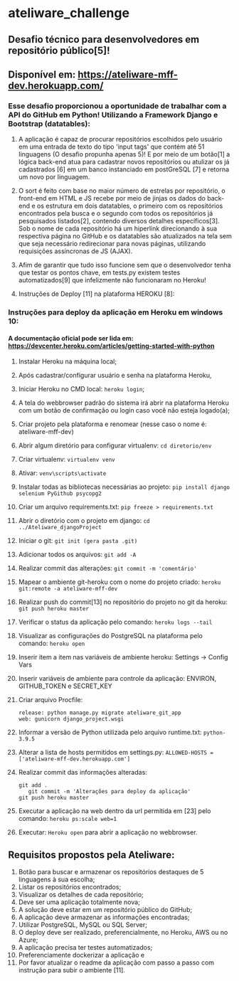 # ateliware_challenge

## Desafio técnico para desenvolvedores em repositório público[5]!

## Disponível em: https://ateliware-mff-dev.herokuapp.com/

### Esse desafio proporcionou a oportunidade de trabalhar com a API do GitHub em Python! Utilizando a Framework Django e Bootstrap (datatables):

1. A aplicação é capaz de procurar repositórios escolhidos pelo usuário em uma entrada de texto do tipo 'input tags' que contém até 51 linguagens (O desafio propunha apenas 5)! E por meio de um botão[1] a lógica back-end atua para cadastrar novos repositórios ou atulizar os já cadastrados [6] em um banco instanciado em postGreSQL [7] e retorna um novo por linguagem.

2. O sort é feito com base no maior número de estrelas por repositório, o front-end em HTML e JS recebe por meio de jinjas os dados do back-end e os estrutura em dois datatables, o primeiro com os repositórios encontrados pela busca e o segundo com todos os repositórios já pesquisados listados[2], contendo diversos detalhes específicos[3]. Sob o nome de cada repositório há um hiperlink direcionando à sua respectiva página no GitHub e os datatables são atualizados na tela sem que seja necessário redirecionar para novas páginas, utilizando requisições assíncronas de JS (AJAX).

3. Afim de garantir que tudo isso funcione sem que o desenvolvedor tenha que testar os pontos chave, em tests.py existem testes automatizados[9] que infelizmente não funcionaram no Heroku!

4. Instruções de Deploy [11] na plataforma HEROKU [8]:

### Instruções para deploy da aplicação em Heroku em windows 10:

#### A documentação oficial pode ser lida em: https://devcenter.heroku.com/articles/getting-started-with-python

1. Instalar Heroku na máquina local;
2. Após cadastrar/configurar usuário e senha na plataforma Heroku,
3. Iniciar Heroku no CMD local: ```heroku login```;
4. A tela do webbrowser padrão do sistema irá abrir na plataforma Heroku com um botão de confirmação ou login caso você não esteja logado(a);
5. Criar projeto pela plataforma e renomear (nesse caso o nome é: ateliware-mff-dev)
6. Abrir algum diretório para configurar virtualenv: ```cd diretorio/env```
7. Criar virtualenv: ```virtualenv venv```
8. Ativar: ```venv\scripts\activate```
9. Instalar todas as bibliotecas necessárias ao projeto:
	```pip install django selenium PyGithub psycopg2```
10. Criar um arquivo requirements.txt: ```pip freeze > requirements.txt```
11. Abrir o diretório com o projeto em django: ```cd ../Ateliware_djangoProject```
12. Iniciar o git: ```git init (gera pasta .git)```
13. Adicionar todos os arquivos: ```git add -A```
14. Realizar commit das alterações: ```git commit -m 'comentário'```
15. Mapear o ambiente git-heroku com o nome do projeto criado: ```heroku git:remote -a ateliware-mff-dev```
16. Realizar push do commit[13] no repositório do projeto no git da heroku: ```git push heroku master```
17. Verificar o status da aplicação pelo comando: ```heroku logs --tail```
18. Visualizar as configurações do PostgreSQL na plataforma pelo comando: ```heroku open```
19. Inserir item a item nas variáveis de ambiente heroku: Settings -> Config Vars
20. Inserir variáveis de ambiente para controle da aplicação: ENVIRON, GITHUB_TOKEN e SECRET_KEY
21. Criar arquivo Procfile:
	```
    release: python manage.py migrate ateliware_git_app
    web: gunicorn django_project.wsgi
    ```
22. Informar a versão de Python utilizada pelo arquivo runtime.txt: 
	```python-3.9.5```
23. Alterar a lista de hosts permitidos em settings.py: ```ALLOWED-HOSTS = ['ateliware-mff-dev.herokuapp.com'] ```
24. Realizar commit das informações alteradas: 
	```
    git add .
	   git commit -m 'Alterações para deploy da aplicação'
    git push heroku master
    ```
	
25. Executar a aplicação na web dentro da url permitida em [23] pelo comando: ```heroku ps:scale web=1```
26. Executar: ```Heroku open``` para abrir a aplicação no webbrowser.

## Requisitos propostos pela Ateliware:

1. Botão para buscar e armazenar os repositórios destaques de 5 linguagens à sua escolha;
2. Listar os repositórios encontrados;
3. Visualizar os detalhes de cada repositório;
4. Deve ser uma aplicação totalmente nova;
5. A solução deve estar em um repositório público do GitHub;
6. A aplicação deve armazenar as informações encontradas;
7. Utilizar PostgreSQL, MySQL ou SQL Server;
8. O deploy deve ser realizado, preferencialmente, no Heroku, AWS ou no Azure;
9. A aplicação precisa ter testes automatizados;
10. Preferenciamente dockerizar a aplicação e
11. Por favor atualizar o readme da aplicação com passo a passo com instrução para subir o ambiente [11].
